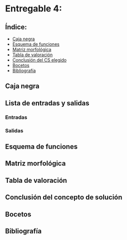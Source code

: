 # Entregable 4: 
## Índice:
- [Caja negra](https://github.com/micaelaacc/Proyecto_FunBio/blob/main/Entregables/E4.md#caja-negra)
- [Esquema de funciones](https://github.com/micaelaacc/Proyecto_FunBio/blob/main/Entregables/E4.md#esquema-de-funciones)
- [Matriz morfológica](https://github.com/micaelaacc/Proyecto_FunBio/blob/main/Entregables/E4.md#matriz-morfol%C3%B3gica)
- [Tabla de valoración](https://github.com/micaelaacc/Proyecto_FunBio/blob/main/Entregables/E4.md#tabla-de-valoraci%C3%B3n)
- [Conclusión del CS elegido](https://github.com/micaelaacc/Proyecto_FunBio/blob/main/Entregables/E4.md#conclusi%C3%B3n-del-concepto-de-soluci%C3%B3n)
- [Bocetos]()
- [Bibliografía]()

## Caja negra

## Lista de entradas y salidas
### Entradas

### Salidas

## Esquema de funciones

## Matriz morfológica

## Tabla de valoración

## Conclusión del concepto de solución

## Bocetos

## Bibliografía


